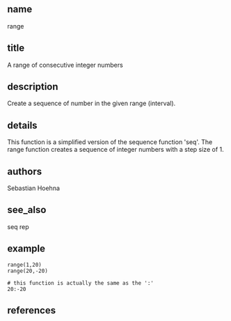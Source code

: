 ## name
range
## title
A range of consecutive integer numbers
## description
Create a sequence of number in the given range (interval).
## details
This function is a simplified version of the sequence function 'seq'. The range function creates a sequence of integer numbers with a step size of 1.
## authors
Sebastian Hoehna
## see_also
seq
rep
## example
	range(1,20)
	range(20,-20)
	
	# this function is actually the same as the ':'
	20:-20
	
## references
